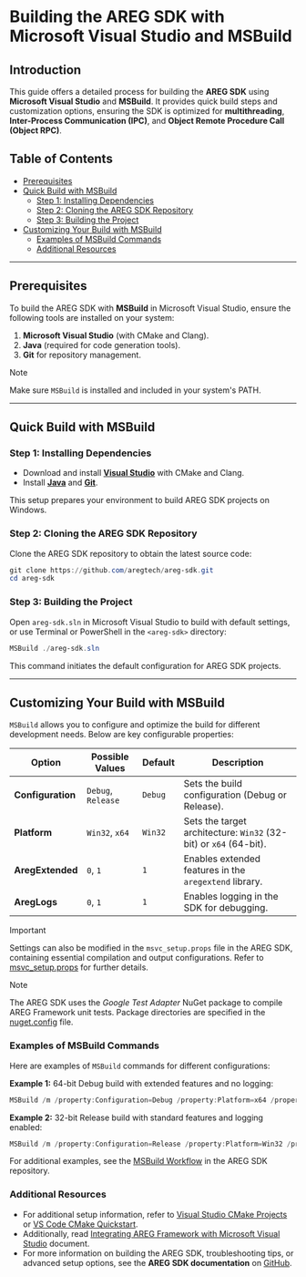 ﻿# Building the AREG SDK with Microsoft Visual Studio and MSBuild

## Introduction

This guide offers a detailed process for building the **AREG SDK** using **Microsoft Visual Studio** and **MSBuild**. It provides quick build steps and customization options, ensuring the SDK is optimized for **multithreading**, **Inter-Process Communication (IPC)**, and **Object Remote Procedure Call (Object RPC)**.

## Table of Contents
- [Prerequisites](#prerequisites)
- [Quick Build with MSBuild](#quick-build-with-msbuild)
  - [Step 1: Installing Dependencies](#step-1-installing-dependencies)
  - [Step 2: Cloning the AREG SDK Repository](#step-2-cloning-the-areg-sdk-repository)
  - [Step 3: Building the Project](#step-3-building-the-project)
- [Customizing Your Build with MSBuild](#customizing-your-build-with-msbuild)
  - [Examples of MSBuild Commands](#examples-of-msbuild-commands)
  - [Additional Resources](#additional-resources)

---

## Prerequisites

To build the AREG SDK with **MSBuild** in Microsoft Visual Studio, ensure the following tools are installed on your system:

1. **Microsoft Visual Studio** (with CMake and Clang).
2. **Java** (required for code generation tools).
3. **Git** for repository management.

> [!NOTE]
> Make sure `MSBuild` is installed and included in your system's PATH.

---

## Quick Build with MSBuild

### Step 1: Installing Dependencies

- Download and install **[Visual Studio](https://visualstudio.microsoft.com/)** with CMake and Clang.
- Install **[Java](https://www.java.com/download/)** and **[Git](https://git-scm.com/download/win)**.

This setup prepares your environment to build AREG SDK projects on Windows.

### Step 2: Cloning the AREG SDK Repository

Clone the AREG SDK repository to obtain the latest source code:
```powershell
git clone https://github.com/aregtech/areg-sdk.git
cd areg-sdk
```

### Step 3: Building the Project

Open `areg-sdk.sln` in Microsoft Visual Studio to build with default settings, or use Terminal or PowerShell in the `<areg-sdk>` directory:
```powershell
MSBuild ./areg-sdk.sln
```

This command initiates the default configuration for AREG SDK projects.

---

## Customizing Your Build with MSBuild

`MSBuild` allows you to configure and optimize the build for different development needs. Below are key configurable properties:

| **Option**          | **Possible Values** | **Default** | **Description**                                                   |
|---------------------|---------------------|-------------|-------------------------------------------------------------------|
| **Configuration**   | `Debug`, `Release`  |  `Debug`    | Sets the build configuration (Debug or Release).                  |
| **Platform**        | `Win32`, `x64`      |  `Win32`    | Sets the target architecture: `Win32` (32-bit) or `x64` (64-bit). |
| **AregExtended**    | `0`, `1`            |  `1`        | Enables extended features in the `aregextend` library.            |
| **AregLogs**        | `0`, `1`            |  `1`        | Enables logging in the SDK for debugging.                         |

> [!IMPORTANT]
> Settings can also be modified in the `msvc_setup.props` file in the AREG SDK, containing essential compilation and output configurations. Refer to [msvc_setup.props](./../../msvc_setup.props) for further details.

> [!NOTE]
> The AREG SDK uses the *Google Test Adapter* NuGet package to compile AREG Framework unit tests. Package directories are specified in the [nuget.config](./../../nuget.config) file.

### Examples of MSBuild Commands

Here are examples of `MSBuild` commands for different configurations:

**Example 1:** 64-bit Debug build with extended features and no logging:
```powershell
MSBuild /m /property:Configuration=Debug /property:Platform=x64 /property:AregExtended=1 /property:AregLogs=0 ./areg-sdk.sln
```

**Example 2:** 32-bit Release build with standard features and logging enabled:
```powershell
MSBuild /m /property:Configuration=Release /property:Platform=Win32 /property:AregExtended=0 /property:AregLogs=1 ./areg-sdk.sln
```

For additional examples, see the [MSBuild Workflow](./../../.github/workflow/msbuild.yml) in the AREG SDK repository.

### Additional Resources

- For additional setup information, refer to [Visual Studio CMake Projects](https://learn.microsoft.com/en-us/cpp/build/cmake-projects-in-visual-studio) or [VS Code CMake Quickstart](https://code.visualstudio.com/docs/cpp/cmake-quickstart).
- Additionally, read [Integrating AREG Framework with Microsoft Visual Studio](./msvc-integrate.md) document.
- For more information on building the AREG SDK, troubleshooting tips, or advanced setup options, see the **AREG SDK documentation** on [GitHub](https://github.com/aregtech/areg-sdk).

